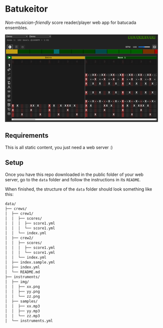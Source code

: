 # Batukeitor

_Non-musician-friendly_ score reader/player web app for batucada ensembles.

![screenshot](/resources/img/screenshot.png "Title")

## Requirements
This is all static content, you just need a web server :)

## Setup
Once you have this repo downloaded in the public folder of your web server, go to the `data` folder and follow the instructions in its `README`.

When finished, the structure of the `data` folder should look something like this:
```
data/
├── crews/
│  ├── crew1/
│  │  ├── scores/
│  │  │  ├── score1.yml
│  │  │  └── score1.yml
│  │  └── index.yml
│  ├── crew2/
│  │  ├── scores/
│  │  │  ├── score1.yml
│  │  │  └── score1.yml
│  │  └── index.yml
│  ├── index.sample.yml
│  ├── index.yml
│  └── README.md
├── instruments/
│  ├── img/
│  │  ├── xx.png
│  │  ├── yy.png
│  │  └── zz.png
│  ├── samples/
│  │  ├── xx.mp3
│  │  ├── yy.mp3
│  │  └── zz.mp3
│  └── instruments.yml
```
